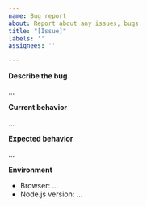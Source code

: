 ```yaml
---
name: Bug report
about: Report about any issues, bugs
title: "[Issue]"
labels: ''
assignees: ''

---
```


**Describe the bug**

...

**Current behavior**

...

**Expected behavior**

...

**Environment**

 - Browser: ...
 - Node.js version: ...
